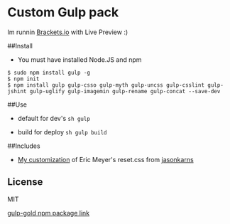 Custom Gulp pack
=========

Im runnin [Brackets.io](http://brackets.io/) with Live Preview :)

##Install

* You must have installed Node.JS and npm

```
$ sudo npm install gulp -g
$ npm init
$ npm install gulp gulp-csso gulp-myth gulp-uncss gulp-csslint gulp-jshint gulp-uglify gulp-imagemin gulp-rename gulp-concat --save-dev
```

##Use

* default for dev's
```sh gulp```

* build for deploy
```sh gulp build```

##Includes

* [My customization](https://github.com/ikeagold/css-reset) of Eric Meyer's reset.css from [jasonkarns](https://github.com/jasonkarns/css-reset) 

License
----

MIT

[gulp-gold npm package link](https://www.npmjs.org/package/gulp-gold)